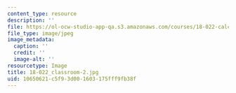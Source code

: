 ```yaml
---
content_type: resource
description: ''
file: https://ol-ocw-studio-app-qa.s3.amazonaws.com/courses/18-022-calculus-of-several-variables-fall-2010/10650621c5f93d001603175fff9fb38f_18-022_classroom-2.jpg
file_type: image/jpeg
image_metadata:
  caption: ''
  credit: ''
  image-alt: ''
resourcetype: Image
title: 18-022_classroom-2.jpg
uid: 10650621-c5f9-3d00-1603-175fff9fb38f
---
```

